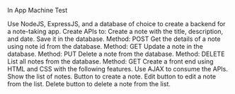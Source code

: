 In App Machine Test

Use NodeJS, ExpressJS, and a database of choice to create a backend for a note-taking app.
Create APIs to:
Create a note with the title, description, and date. Save it in the database.
Method: POST
Get the details of a note using note id from the database.
Method: GET
Update a note in the database.
Method: PUT
Delete a note from the database.
Method: DELETE
List all notes from the database.
Method: GET
Create a front end using HTML and CSS with the following features. Use AJAX to consume the APIs.
Show the list of notes.
Button to create a note.
Edit button to edit a note from the list.
Delete button to delete a note from the list.
